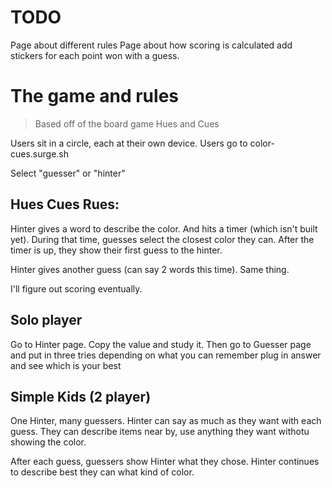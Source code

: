 # TODO
Page about different rules
Page about how scoring is calculated
add stickers for each point won with a guess.



# The game and rules
> Based off of the board game Hues and Cues

Users sit in a circle, each at their own device. Users go to color-cues.surge.sh

Select "guesser" or "hinter"

## Hues Cues Rues:
Hinter gives a word to describe the color. And hits a timer (which isn't built yet). During that time, guesses select the closest color they can. After the timer is up, they show their first guess to the hinter.

Hinter gives another guess (can say 2 words this time). Same thing.

I'll figure out scoring eventually.

## Solo player
Go to Hinter page. Copy the value and study it.
Then go to Guesser page and put in three tries depending on what you can remember
plug in answer and see which is your best

## Simple Kids (2 player)
One Hinter, many guessers. Hinter can say as much as they want with each guess. They can describe items near by, use anything they want withotu showing the color.

After each guess, guessers show Hinter what they chose. Hinter continues to describe best they can what kind of color.

